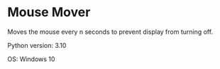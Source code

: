 # Mouse Mover
Moves the mouse every n seconds to prevent display from turning off.

Python version: 3.10

OS: Windows 10
